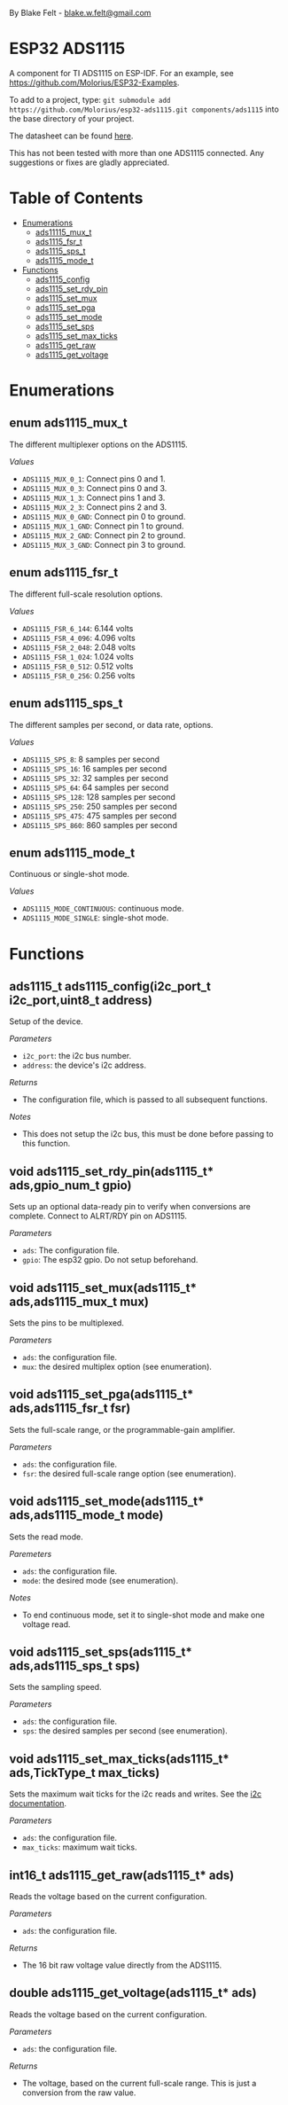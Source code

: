 
By Blake Felt - blake.w.felt@gmail.com

ESP32 ADS1115
=============

A component for TI ADS1115 on ESP-IDF. For an example, see https://github.com/Molorius/ESP32-Examples.

To add to a project, type:
`git submodule add https://github.com/Molorius/esp32-ads1115.git components/ads1115`
into the base directory of your project.

The datasheet can be found [here](http://www.ti.com/lit/ds/symlink/ads1115.pdf).

This has not been tested with more than one ADS1115 connected.
Any suggestions or fixes are gladly appreciated.

Table of Contents
=================

* [Enumerations](#enumerations)
  * [ads11115_mux_t](#enum-ads1115_mux_t)
  * [ads1115_fsr_t](#enum-ads1115_fsr_t)
  * [ads1115_sps_t](#enum-ads1115_sps_t)
  * [ads1115_mode_t](#enum-ads1115_mode_t)
* [Functions](#functions)
  * [ads1115_config](#ads1115_t-ads1115_configi2c_port_t-i2c_portuint8_t-address)
  * [ads1115_set_rdy_pin](#void-ads1115_set_rdy_pinads1115_t-adsgpio_num_t-gpio)
  * [ads1115_set_mux](#void-ads1115_set_muxads1115_t-adsads1115_mux_t-mux)
  * [ads1115_set_pga](#void-ads1115_set_pgaads1115_t-adsads1115_fsr_t-fsr)
  * [ads1115_set_mode](#void-ads1115_set_modeads1115_t-adsads1115_mode_t-mode)
  * [ads1115_set_sps](#void-ads1115_set_spsads1115_t-adsads1115_sps_t-sps)
  * [ads1115_set_max_ticks](#void-ads1115_set_max_ticksads1115_t-adsticktype_t-max_ticks)
  * [ads1115_get_raw](#int16_t-ads1115_get_rawads1115_t-ads)
  * [ads1115_get_voltage](#double-ads1115_get_voltageads1115_t-ads)

Enumerations
============

enum ads1115_mux_t
------------------

The different multiplexer options on the ADS1115.

*Values*
  * `ADS1115_MUX_0_1`: Connect pins 0 and 1.
  * `ADS1115_MUX_0_3`: Connect pins 0 and 3.
  * `ADS1115_MUX_1_3`: Connect pins 1 and 3.
  * `ADS1115_MUX_2_3`: Connect pins 2 and 3.
  * `ADS1115_MUX_0_GND`: Connect pin 0 to ground.
  * `ADS1115_MUX_1_GND`: Connect pin 1 to ground.
  * `ADS1115_MUX_2_GND`: Connect pin 2 to ground.
  * `ADS1115_MUX_3_GND`: Connect pin 3 to ground.

enum ads1115_fsr_t
------------------

The different full-scale resolution options.

*Values*
  * `ADS1115_FSR_6_144`: 6.144 volts
  * `ADS1115_FSR_4_096`: 4.096 volts
  * `ADS1115_FSR_2_048`: 2.048 volts
  * `ADS1115_FSR_1_024`: 1.024 volts
  * `ADS1115_FSR_0_512`: 0.512 volts
  * `ADS1115_FSR_0_256`: 0.256 volts

enum ads1115_sps_t
------------------

The different samples per second, or data rate, options.

*Values*
  * `ADS1115_SPS_8`: 8 samples per second
  * `ADS1115_SPS_16`: 16 samples per second
  * `ADS1115_SPS_32`: 32 samples per second
  * `ADS1115_SPS_64`: 64 samples per second
  * `ADS1115_SPS_128`: 128 samples per second
  * `ADS1115_SPS_250`: 250 samples per second
  * `ADS1115_SPS_475`: 475 samples per second
  * `ADS1115_SPS_860`: 860 samples per second

enum ads1115_mode_t
-------------------

Continuous or single-shot mode.

*Values*
  * `ADS1115_MODE_CONTINUOUS`: continuous mode.
  * `ADS1115_MODE_SINGLE`: single-shot mode.

Functions
=========

ads1115_t ads1115_config(i2c_port_t i2c_port,uint8_t address)
-------------------------------------------------------------

Setup of the device.

*Parameters*
  * `i2c_port`: the i2c bus number.
  * `address`: the device's i2c address.

*Returns*
  * The configuration file, which is passed to all subsequent functions.

*Notes*
  * This does not setup the i2c bus, this must be done before passing to this function.

void ads1115_set_rdy_pin(ads1115_t* ads,gpio_num_t gpio)
--------------------------------------------------------

Sets up an optional data-ready pin to verify when conversions are complete.
Connect to ALRT/RDY pin on ADS1115.

*Parameters*
  * `ads`: The configuration file.
  * `gpio`: The esp32 gpio. Do not setup beforehand.

void ads1115_set_mux(ads1115_t* ads,ads1115_mux_t mux)
------------------------------------------------------

Sets the pins to be multiplexed.

*Parameters*
  * `ads`: the configuration file.
  * `mux`: the desired multiplex option (see enumeration).

void ads1115_set_pga(ads1115_t* ads,ads1115_fsr_t fsr)
------------------------------------------------------

Sets the full-scale range, or the programmable-gain amplifier.

*Parameters*
  * `ads`: the configuration file.
  * `fsr`: the desired full-scale range option (see enumeration).

void ads1115_set_mode(ads1115_t* ads,ads1115_mode_t mode)
---------------------------------------------------------

Sets the read mode.

*Paremeters*
  * `ads`: the configuration file.
  * `mode`: the desired mode (see enumeration).

*Notes*
  * To end continuous mode, set it to single-shot mode and make one voltage read.

void ads1115_set_sps(ads1115_t* ads,ads1115_sps_t sps)
------------------------------------------------------

Sets the sampling speed.

*Parameters*
  * `ads`: the configuration file.
  * `sps`: the desired samples per second (see enumeration).

void ads1115_set_max_ticks(ads1115_t* ads,TickType_t max_ticks)
---------------------------------------------------------------

Sets the maximum wait ticks for the i2c reads and writes. See the [i2c documentation](http://esp-idf.readthedocs.io/en/latest/api-reference/peripherals/i2c.html#_CPPv220i2c_master_cmd_begin10i2c_port_t16i2c_cmd_handle_t10TickType_t).

*Parameters*
  * `ads`: the configuration file.
  * `max_ticks`: maximum wait ticks.

int16_t ads1115_get_raw(ads1115_t* ads)
---------------------------------------

Reads the voltage based on the current configuration.

*Parameters*
  * `ads`: the configuration file.

*Returns*
  * The 16 bit raw voltage value directly from the ADS1115.

double ads1115_get_voltage(ads1115_t* ads)
------------------------------------------

Reads the voltage based on the current configuration.

*Parameters*
  * `ads`: the configuration file.

*Returns*
  * The voltage, based on the current full-scale range. This is just a conversion from the raw value.
